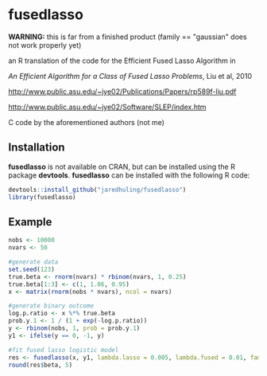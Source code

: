 fusedlasso
====

__WARNING:__ this is far from a finished product (family == "gaussian" does not work properly yet)

an R translation of the code for the Efficient Fused Lasso Algorithm in 

_An Efficient Algorithm for a Class of Fused Lasso Problems_, Liu et al, 2010

http://www.public.asu.edu/~jye02/Publications/Papers/rp589f-liu.pdf

http://www.public.asu.edu/~jye02/Software/SLEP/index.htm


C code by the aforementioned authors (not me)


## Installation

**fusedlasso** is not available on CRAN, but can be installed using the R package **devtools**. **fusedlasso** can be installed with the following R code:

```r
devtools::install_github("jaredhuling/fusedlasso")
library(fusedlasso)
```

## Example

```r
nobs <- 10000
nvars <- 50

#generate data
set.seed(123)
true.beta <- rnorm(nvars) * rbinom(nvars, 1, 0.25)
true.beta[1:3] <- c(1, 1.06, 0.95)
x <- matrix(rnorm(nobs * nvars), ncol = nvars)

#generate binary outcome
log.p.ratio <- x %*% true.beta
prob.y.1 <- 1 / (1 + exp(-log.p.ratio))
y <- rbinom(nobs, 1, prob = prob.y.1)
y1 <- ifelse(y == 0, -1, y)

#fit fused lasso logistic model
res <- fusedlasso(x, y1, lambda.lasso = 0.005, lambda.fused = 0.01, family = "binomial")
round(res$beta, 5)

```